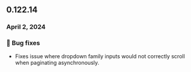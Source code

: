 ## 0.122.14

### April 2, 2024

### 🐛 Bug fixes

- Fixes issue where dropdown family inputs would not correctly scroll when paginating asynchronously.